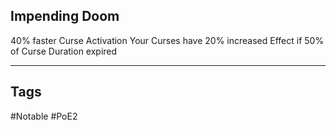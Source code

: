 ## Impending Doom
40% faster Curse Activation
Your Curses have 20% increased Effect if 50% of Curse Duration expired

---
## Tags
#Notable
#PoE2
